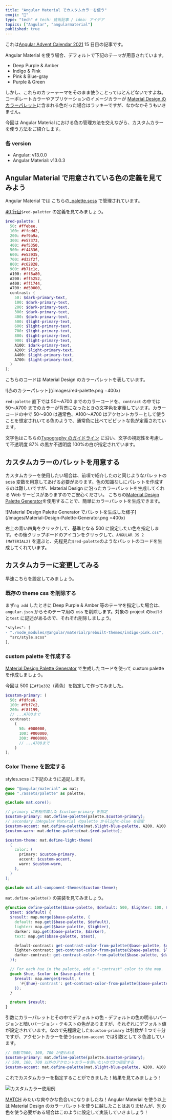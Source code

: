 ```yaml
---
title: "Angular Material でカスタムカラーを使う"
emoji: "🎨"
type: "tech" # tech: 技術記事 / idea: アイデア
topics: ["Angular", "angularmaterial"]
published: true
---
```


これは[Angular Advent Calendar 2021](https://qiita.com/advent-calendar/2021/angular) 15 日目の記事です。

Angular Material を使う場合、デフォルトで下記のテーマが用意されています。

- Deep Purple & Amber
- Indigo & Pink
- Pink & Blue-gray
- Purple & Green

しかし、これらのカラーテーマをそのまま使うことってほとんどないですよね。コーポレートカラーやアプリケーションのイメージカラーが [Material Design のカラーパレット](https://material.io/archive/guidelines/style/color.html#color-color-palette)に含まれる色だった場合はラッキーですが、なかなかそうもいきません。

今回は Angular Material における色の管理方法を交えながら、カスタムカラーを使う方法をご紹介します。

### 各 version

- Angular: v13.0.0
- Angular Material: v13.0.3

## Angular Material で用意されている色の定義を見てみよう

Angular Material では こちらの[\_palette.scss](https://github.com/angular/components/blob/master/src/material/core/theming/_palette.scss) で管理されています。

[40 行目](https://github.com/angular/components/blob/a52da04a82f9394c832dfd0dfe9974858ecc761e/src/material/core/theming/_palette.scss#L40)`$red-paletter` の定義を見てみましょう。

```scss:_palette.scss
$red-palette: (
  50: #ffebee,
  100: #ffcdd2,
  200: #ef9a9a,
  300: #e57373,
  400: #ef5350,
  500: #f44336,
  600: #e53935,
  700: #d32f2f,
  800: #c62828,
  900: #b71c1c,
  A100: #ff8a80,
  A200: #ff5252,
  A400: #ff1744,
  A700: #d50000,
  contrast: (
    50: $dark-primary-text,
    100: $dark-primary-text,
    200: $dark-primary-text,
    300: $dark-primary-text,
    400: $dark-primary-text,
    500: $light-primary-text,
    600: $light-primary-text,
    700: $light-primary-text,
    800: $light-primary-text,
    900: $light-primary-text,
    A100: $dark-primary-text,
    A200: $light-primary-text,
    A400: $light-primary-text,
    A700: $light-primary-text,
  )
);
```

こちらのコードは Material Design のカラーパレットを表しています。

![赤のカラーパレット](/images/red-palette.png =400x)

`red-palette` 直下では 50〜A700 までのカラーコードを、`contract` の中では 50〜A700 までのカラーが背景になったときの文字色を定義しています。カラーコードの中で 50〜900 は通常色、A100〜A700 はアクセントカラーとして使うことを想定されいてる色のようで、通常色に比べてビビットな色が定義されています。

文字色はこちらの[Typography のガイドライン](https://material.io/archive/guidelines/style/typography.html#typography-other-typographic-guidelines) に沿い、文字の視認性を考慮して不透明度 87% の黒か不透明度 100%の白が指定されています。

## カスタムカラーのパレットを用意する

カスタムカラーを使用したい場合は、前項で紹介したのと同じようなパレットの scss 変数を用意してあげる必要があります。色の知識なしにパレットを作成するのは難しいですが、Material Design に沿ったカラーパレットを生成してくれる Web サービスがありますのでご安心ください。
こちらの[Material Design Palette Generator](http://mcg.mbitson.com/)を使用することで、簡単にカラーパレットを生成できます。

![Material Design Palette Generator でパレットを生成した様子](/images/Material-Design-Palette-Generator.png =400x)

右上の青い四角をクリックして、基準となる 500 に設定したい色を指定します。その後クリップボードのアイコンをクリックして、`ANGULAR JS 2 (MATERIAL2)` を選ぶと、先程見た`$red-palette`のようなパレットのコードを生成してくれています。

## カスタムカラーに変更してみる

早速こちらを設定してみましょう。

### 既存の theme css を削除する

まず`ng add` したときに Deep Purple & Amber 等のテーマを指定した場合は、`angular.json` からそのテーマ用の css を削除します。対象の project の`build` と`test` に記述があるので、それぞれ削除しましょう。

```diff json
"styles": [
- "./node_modules/@angular/material/prebuilt-themes/indigo-pink.css",
  "src/style.scss"
],
```

### custom palette を作成する

[Material Design Palette Generator](http://mcg.mbitson.com/) で生成したコードを使って custom palette を作成しましょう。

今回は 500 に`#f1e332`（黄色）を指定して作ってみました。

```scss:assets/_palette.scss
$custom-primary: (
  50: #fdfce6,
  100: #fbf7c2,
  200: #f8f199,
  // ...A700まで
  contrast:
    (
      50: #000000,
      100: #000000,
      200: #000000,
      // ...A700まで
    )
);
```

### Color Theme を設定する

styles.scss に下記のように追記します。

```scss:styles.scss
@use "@angular/material" as mat;
@use "./assets/palette" as palette;

@include mat.core();

// primary に先程作成した $custom-primary を指定
$custom-primary: mat.define-palette(palette.$custom-primary);
// secondary はAngular Material のpalette からlight-blue を指定
$custom-accent: mat.define-palette(mat.$light-blue-palette, A200, A100, A400);
$custom-warn: mat.define-palette(mat.$red-palette);

$custom-theme: mat.define-light-theme(
  (
    color: (
      primary: $custom-primary,
      accent: $custom-accent,
      warn: $custom-warn,
    ),
  )
);

@include mat.all-component-themes($custom-theme);

```

`mat.define-palette()` の実装を見てみましょう。

```scss:_theming.scss
@function define-palette($base-palette, $default: 500, $lighter: 100, $darker: 700,
  $text: $default) {
  $result: map.merge($base-palette, (
    default: map.get($base-palette, $default),
    lighter: map.get($base-palette, $lighter),
    darker: map.get($base-palette, $darker),
    text: map.get($base-palette, $text),

    default-contrast: get-contrast-color-from-palette($base-palette, $default),
    lighter-contrast: get-contrast-color-from-palette($base-palette, $lighter),
    darker-contrast: get-contrast-color-from-palette($base-palette, $darker)
  ));

  // For each hue in the palette, add a "-contrast" color to the map.
  @each $hue, $color in $base-palette {
    $result: map.merge($result, (
      '#{$hue}-contrast': get-contrast-color-from-palette($base-palette, $hue)
    ));
  }

  @return $result;
}

```

引数にカラーパレットとその中でデフォルトの色・デフォルトの色の明るいバージョンと暗いバージョン・テキストの色がありますが、それぞれにデフォルト値が設定されています。なので先程設定した`$custom-primary` は引数が 1 つで十分ですが、アクセントカラーを使う`$custom-accent` では引数として 3 色渡しています。

```scss
// 自動で500, 100, 700 が使われる
$custom-primary: mat.define-palette(palette.$custom-primary);
// 500, 100, 700 以外のアクセントカラーを使いたいので3つ指定する
$custom-accent: mat.define-palette(mat.$light-blue-palette, A200, A100, A400);
```

これでカスタムカラーを指定することができました！結果を見てみましょう！

![カスタムカラー使用例](/images/custom-color.png)

[MATCH](https://www.otsukafoods.co.jp/product/match/) みたいな爽やかな色合いになりましたね！Angular Material を使う以上は Material Design のカラーパレットを使うに越したことはありませんが、別の色を使う必要がある場合はこのように設定して実装していきましょう！
